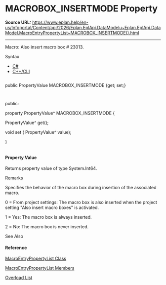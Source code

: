 # MACROBOX_INSERTMODE Property

**Source URL:** https://www.eplan.help/en-us/Infoportal/Content/api/2026/Eplan.EplApi.DataModelu~Eplan.EplApi.DataModel.MacroEntryPropertyList~MACROBOX_INSERTMODE().html

---

Macro: Also insert macro box # 23013.

Syntax

- [C#](#i-syntax-CS)
- [C++/CLI](#i-syntax-CPP2005)

```
```
public PropertyValue MACROBOX_INSERTMODE {get; set;}
```
```

```
```
public:
property PropertyValue^ MACROBOX_INSERTMODE {
   PropertyValue^ get();
   void set (    PropertyValue^ value);
}
```
```

#### Property Value

Returns property value of type System.Int64.

Remarks

Specifies the behavior of the macro box during insertion of the associated macro.

0 = From project settings: The macro box is also inserted when the project setting "Also insert macro boxes" is activated.

1 = Yes: The macro box is always inserted.

2 = No: The macro box is never inserted.



See Also

#### Reference

[MacroEntryPropertyList Class](Eplan.EplApi.DataModelu~Eplan.EplApi.DataModel.MacroEntryPropertyList.html)
  
[MacroEntryPropertyList Members](Eplan.EplApi.DataModelu~Eplan.EplApi.DataModel.MacroEntryPropertyList_members.html)
  
[Overload List](Eplan.EplApi.DataModelu~Eplan.EplApi.DataModel.MacroEntryPropertyList~MACROBOX_INSERTMODE.html)
